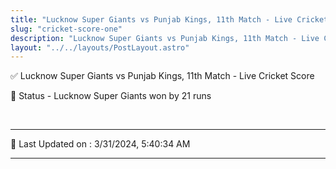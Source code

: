 ```yaml
---
title: "Lucknow Super Giants vs Punjab Kings, 11th Match - Live Cricket Score"
slug: "cricket-score-one"
description: "Lucknow Super Giants vs Punjab Kings, 11th Match - Live Cricket Score - Lucknow Super Giants won by 21 runs."
layout: "../../layouts/PostLayout.astro"
--- 
```


✅ Lucknow Super Giants vs Punjab Kings, 11th Match - Live Cricket Score

📑 Status - Lucknow Super Giants won by 21 runs

<br />

***

📝 Last Updated on : 3/31/2024, 5:40:34 AM

***

